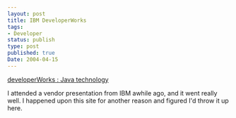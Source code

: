 ```yaml
---
layout: post
title: IBM DeveloperWorks
tags:
- Developer
status: publish
type: post
published: true
Date: 2004-04-15
---
```

[developerWorks : Java technology](https://developer.ibm.com/languages/java/)

I attended a vendor presentation from <span class="caps">IBM</span> awhile ago, and it went really well.  I happened upon this site for another reason and figured I'd throw it up here.
